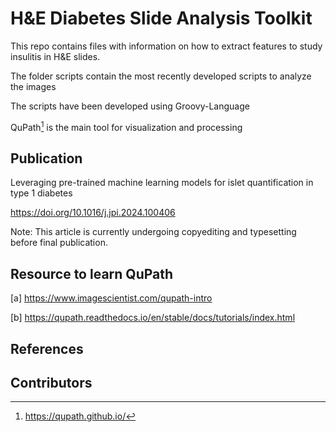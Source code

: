 # H&E Diabetes Slide Analysis Toolkit

This repo contains files with information on how to extract features to study insulitis in H&E slides.

The folder scripts contain the most recently developed scripts to analyze the images

The scripts have been developed using Groovy-Language

QuPath[^1] is the main tool for visualization and processing

## Publication
Leveraging pre-trained machine learning models for islet quantification in type 1 diabetes

https://doi.org/10.1016/j.jpi.2024.100406

Note: This article is currently undergoing copyediting and typesetting before final publication. 

## Resource to learn QuPath

[a] https://www.imagescientist.com/qupath-intro

[b] https://qupath.readthedocs.io/en/stable/docs/tutorials/index.html

## References

[^1]: https://qupath.github.io/


## Contributors
